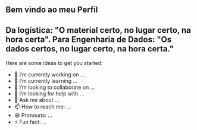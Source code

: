 
## Bem vindo ao meu Perfil 
## Da logística: "O material certo, no lugar certo, na hora certa". Para  Engenharia de Dados: "Os dados certos, no lugar certo, na hora certa."

Here are some ideas to get you started:

- 🔭 I’m currently working on ...
- 🌱 I’m currently learning ...
- 👯 I’m looking to collaborate on ...
- 🤔 I’m looking for help with ...
- 💬 Ask me about ...
- 📫 How to reach me: ...
- 😄 Pronouns: ...
- ⚡ Fun fact: ...

